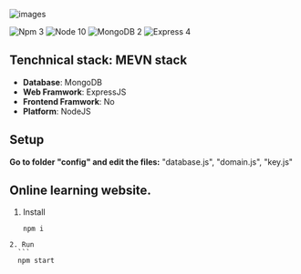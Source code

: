 

![images](https://cdn-images-1.medium.com/max/2600/1*VesPJpSE3b0xPhg326BqOg.png)

![Npm 3](https://img.shields.io/badge/Npm-6.4.x-brightgreen.svg?logo=npm)
![Node 10](https://img.shields.io/badge/NodeJS-10.14.x-brightgreen.svg?logo=node.js)
![MongoDB 2](https://img.shields.io/badge/MongoDB-3.x-brightgreen.svg?logo=mongodb)
![Express 4](https://img.shields.io/badge/ExpressJS-4.16.x-brightgreen.svg)

## Tenchnical stack: MEVN stack
- **Database**: MongoDB
- **Web Framwork**: ExpressJS
- **Frontend Framwork**: No
- **Platform**: NodeJS

## Setup
**Go to folder "config" and edit the files:** "database.js", "domain.js", "key.js"

## Online learning website.

1. Install 
	```
    npm i
  ```
2. Run
	```
    npm start
  ``` 
